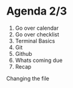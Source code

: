 # Agenda 2/3

1. Go over calendar
2. Go over checklist
3. Terminal Basics
4. Git
5. Github
6. Whats coming due
7. Recap


Changing the file